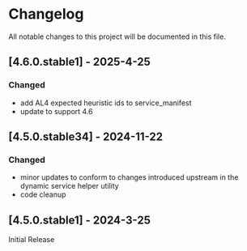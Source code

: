 # Changelog

All notable changes to this project will be documented in this file.

## [4.6.0.stable1] - 2025-4-25

### Changed

- add AL4 expected heuristic ids to service_manifest
- update to support 4.6

## [4.5.0.stable34] - 2024-11-22

### Changed

- minor updates to conform to changes introduced upstream in the dynamic service helper utility
- code cleanup

## [4.5.0.stable1] - 2024-3-25

Initial Release
